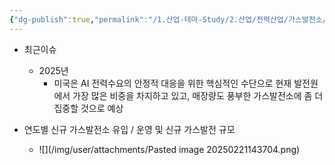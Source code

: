 ```yaml
---
{"dg-publish":true,"permalink":"/1.산업-테마-Study/2.산업/전력산업/가스발전소/","created":"2025-02-21T14:32:09.447+09:00","updated":"2025-06-03T20:07:21.832+09:00"}
---
```



- 최근이슈
	- 2025년
		- 미국은 AI 전력수요의 안정적 대응을 위한 핵심적인 수단으로 현재 발전원에서 가장 많은 비중을 차지하고 있고, 매장량도 풍부한 가스발전소에 좀 더 집중할 것으로 예상


- 연도별 신규 가스발전소 유입 / 운영 및 신규 가스발전 규모
	- ![](/img/user/attachments/Pasted image 20250221143704.png)